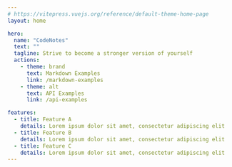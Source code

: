 ```yaml
---
# https://vitepress.vuejs.org/reference/default-theme-home-page
layout: home

hero:
  name: "CodeNotes"
  text: ""
  tagline: Strive to become a stronger version of yourself
  actions:
    - theme: brand
      text: Markdown Examples
      link: /markdown-examples
    - theme: alt
      text: API Examples
      link: /api-examples

features:
  - title: Feature A
    details: Lorem ipsum dolor sit amet, consectetur adipiscing elit
  - title: Feature B
    details: Lorem ipsum dolor sit amet, consectetur adipiscing elit
  - title: Feature C
    details: Lorem ipsum dolor sit amet, consectetur adipiscing elit
---
```


